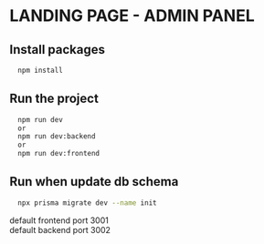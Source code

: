 # LANDING PAGE - ADMIN PANEL

## Install packages
```bash
  npm install
```

## Run the project
```bash
  npm run dev
  or
  npm run dev:backend
  or
  npm run dev:frontend
```
## Run when update db schema
```bash
  npx prisma migrate dev --name init
```

default frontend port 3001   
default backend port 3002   

